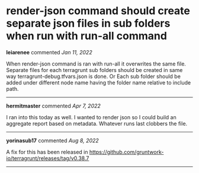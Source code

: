 # render-json command should create separate json files in sub folders when run with run-all command

**leiarenee** commented *Jan 11, 2022*

When render-json command is ran with run-all it overwrites the same file. Separate files for each terragrunt sub folders should be created in same way terragrunt-debug.tfvars.json is done.
Or Each sub folder should be added under different node name having the folder name relative to include path.
<br />
***


**hermitmaster** commented *Apr 7, 2022*

I ran into this today as well. I wanted to render json so I could build an aggregate report based on metadata. Whatever runs last clobbers the file.
***

**yorinasub17** commented *Aug 8, 2022*

A fix for this has been released in https://github.com/gruntwork-io/terragrunt/releases/tag/v0.38.7
***

